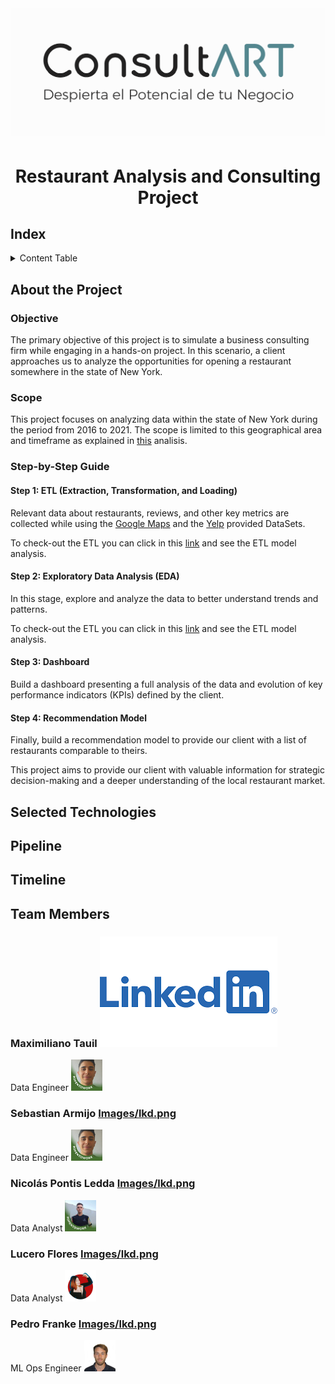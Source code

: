 # <p align="center"> <img src="Images/Logo2.png" alt="Texto Alternativo" width="800"/> </p>

# <h1 align=center> **Restaurant Analysis and Consulting Project** </h1>

## Index

<details>
  <summary>Content Table</summary>
  <ol>
    <li><a href="#Index">Index</a></li>
    <li><a href="#about-the-project">About the Project</a></li>
    <li><a href="#selected-technologies">Selected Technologies</a></li>
    <li><a href="#Pipeline">Project Pipeline</a></li>
    <li><a href="#Timeline">Project Timeline</a></li>
    <li><a href="#team-members">Team Members</a></li>
  </ol>
</details>

## About the Project

### Objective

The primary objective of this project is to simulate a business consulting firm while engaging in a hands-on project. In this scenario, a client approaches us to analyze the opportunities for opening a restaurant somewhere in the state of New York.

### Scope

This project focuses on analyzing data within the state of New York during the period from 2016 to 2021. The scope is limited to this geographical area and timeframe as explained in [this](link) analisis.

### Step-by-Step Guide

#### Step 1: ETL (Extraction, Transformation, and Loading)

Relevant data about restaurants, reviews, and other key metrics are collected while using the [Google Maps](https://drive.google.com/drive/folders/1Wf7YkxA0aHI3GpoHc9Nh8_scf5BbD4DA) and the [Yelp](https://drive.google.com/drive/folders/1TI-SsMnZsNP6t930olEEWbBQdo_yuIZF) provided DataSets.

To check-out the ETL you can click in this [link](/Data%20Engineering/) and see the ETL model analysis.

#### Step 2: Exploratory Data Analysis (EDA)

In this stage, explore and analyze the data to better understand trends and patterns.

To check-out the ETL you can click in this [link](/Data%20Analysis/) and see the ETL model analysis.

#### Step 3: Dashboard

Build a dashboard presenting a full analysis of the data and evolution of key performance indicators (KPIs) defined by the client.

#### Step 4: Recommendation Model

Finally, build a recommendation model to provide our client with a list of restaurants comparable to theirs.

This project aims to provide our client with valuable information for strategic decision-making and a deeper understanding of the local restaurant market.

## Selected Technologies



## Pipeline



## Timeline



## Team Members

### Maximiliano Tauil [![Maximiliano Tauil](Images/lkd.png)](https://www.linkedin.com/in/maximiliano-tauil-3a0010252/)
Data Engineer
<img src="Images/Maxi.jpeg" alt="Texto Alternativo" width="50"/>

### Sebastian Armijo [Images/lkd.png](https://www.linkedin.com/in/maximiliano-tauil-3a0010252/)
Data Engineer
<img src="Images/Maxi.jpeg" alt="Texto Alternativo" width="50"/>

### Nicolás Pontis Ledda [Images/lkd.png](https://www.linkedin.com/in/nicol%C3%A1s-pontis-ledda-8a8083197/)
Data Analyst
<img src="Images/Nico.jpeg" alt="Texto Alternativo" width="50"/>

### Lucero Flores [Images/lkd.png](https://www.linkedin.com/in/lucerofa/)
Data Analyst
<img src="Images/Lucero.jpeg" alt="Texto Alternativo" width="50"/>

### Pedro Franke [Images/lkd.png](https://www.linkedin.com/in/pedro-franke/)
ML Ops Engineer
<img src="Images/Pedro.jpeg" alt="Texto Alternativo" width="50"/>

